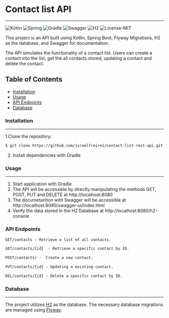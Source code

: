 # Contact list API 

---

![Kotlin](https://img.shields.io/badge/Kotlin-993399?&style=for-the-badge&logo=kotlin&logoColor=white)
![Spring](https://img.shields.io/badge/spring-%236DB33F.svg?style=for-the-badge&logo=spring&logoColor=white)
![Gradle](https://img.shields.io/badge/Gradle-02303A?style=for-the-badge&logo=Gradle&logoColor=white)
![Swagger](https://img.shields.io/badge/-Swagger-%23Clojure?style=for-the-badge&logo=swagger&logoColor=white)
![H2](https://img.shields.io/badge/H2-111793?style=for-the-badge&logo=H2&logoColor=yellow)
![License-MIT](https://img.shields.io/badge/license-MIT-red)


This project is an API built using Kotlin, Spring Boot, Flyway Migrations,
H2 as the database, and Swagger for documentation.

The API simulates the functionality of a contact list. Users can create a
contact into the list, get the all contacts stored, updating a contact  and delete
the contact.

## Table of Contents

- [Installation](#installation)
- [Usage](#usage)
- [API Endpoints](#api-endpoints)
- [Database](#database)



### Installation

---

1.Clone the repository:

```bash
$ git clone https://github.com/israelfreire1/contact-list-rest-api.git
```

2. Install dependencies with Gradle


### Usage

---

1. Start application with Gradle
2. The API will be accessible by directly manipulating the methods GET,
POST, PUT and DELETE at http://localhost:8080
3. The documetantion with Swagger will be accessible at http://localhost:8080/swagger-ui/index.html
4. Verify the data stored in the H2 Database at http://localhost:8080/h2-console

### API Endpoints

```markdown
GET/contacts - Retrieve a list of all contacts.
```
```markdown
GET/contacts/{id}  - Retrieve a specific contact by ID.
```
```markdown
POST/contacts/ -  Create a new contact.
```
```markdown
PUT/contacts/{id} - Updating a existing contact.
```
```markdown
DEL/contacts/{id} - Delete a specific contact by ID.
```


### Database

---

The project utilizes [H2](https://www.h2database.com/html/main.html) as the database. The necessary database migrations
are  managed using [Flyway](https://flywaydb.org/).
